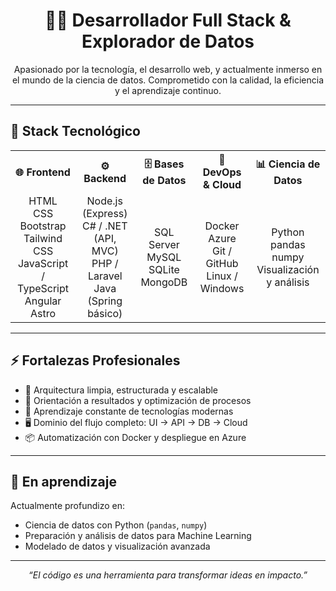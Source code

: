 <h1 align="center">👨‍💻 Desarrollador Full Stack & Explorador de Datos</h1>

<p align="center">
  Apasionado por la tecnología, el desarrollo web, y actualmente inmerso en el mundo de la ciencia de datos.
  Comprometido con la calidad, la eficiencia y el aprendizaje continuo.
</p>

---

## 🧠 Stack Tecnológico

<table align="center">
  <tr>
    <th>🌐 Frontend</th>
    <th>⚙️ Backend</th>
    <th>🗄️ Bases de Datos</th>
    <th>🔧 DevOps & Cloud</th>
    <th>📊 Ciencia de Datos</th>
  </tr>
  <tr>
    <td align="center">
      HTML <br>
      CSS <br>
      Bootstrap <br>
      Tailwind CSS <br>
      JavaScript / TypeScript <br>
      Angular <br>
      Astro
    </td>
    <td align="center">
      Node.js (Express)<br>
      C# / .NET (API, MVC)<br>
      PHP / Laravel<br>
      Java (Spring básico)
    </td>
    <td align="center">
      SQL Server<br>
      MySQL<br>
      SQLite<br>
      MongoDB
    </td>
    <td align="center">
      Docker<br>
      Azure<br>
      Git / GitHub<br>
      Linux / Windows
    </td>
    <td align="center">
      Python<br>
      pandas<br>
      numpy<br>
      Visualización y análisis
    </td>
  </tr>
</table>

---

## ⚡ Fortalezas Profesionales

- 🧩 Arquitectura limpia, estructurada y escalable  
- 🎯 Orientación a resultados y optimización de procesos  
- 🌱 Aprendizaje constante de tecnologías modernas  
- 🖥️ Dominio del flujo completo: UI → API → DB → Cloud  
- 📦 Automatización con Docker y despliegue en Azure  

---

## 🎯 En aprendizaje

Actualmente profundizo en:
- Ciencia de datos con Python (`pandas`, `numpy`)
- Preparación y análisis de datos para Machine Learning
- Modelado de datos y visualización avanzada

---

<p align="center"><em>“El código es una herramienta para transformar ideas en impacto.”</em></p>
